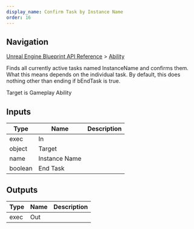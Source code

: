 ```yaml
---
display_name: Confirm Task by Instance Name
order: 16
---
```

## Navigation

[Unreal Engine Blueprint API Reference](https://dev.epicgames.com/documentation/en-us/unreal-engine/BlueprintAPI) > [Ability](https://dev.epicgames.com/documentation/en-us/unreal-engine/BlueprintAPI/Ability)

Finds all currently active tasks named InstanceName and confirms them. What this means depends on the individual task. By default, this does nothing other than ending if bEndTask is true.

Target is Gameplay Ability

## Inputs

| Type | Name | Description |
| --- | --- | --- |
| exec | In |  |
| object | Target |  |
| name | Instance Name |  |
| boolean | End Task |  |

## Outputs

| Type | Name | Description |
| --- | --- | --- |
| exec | Out |  |
